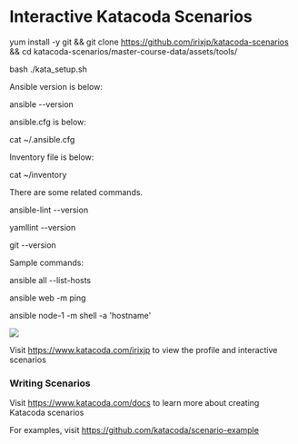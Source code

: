 # Interactive Katacoda Scenarios

yum install -y git && git clone https://github.com/irixjp/katacoda-scenarios && cd katacoda-scenarios/master-course-data/assets/tools/

bash ./kata_setup.sh

Ansible version is below:

ansible --version

ansible.cfg is below:

cat ~/.ansible.cfg

Inventory file is below:

cat ~/inventory


There are some related commands.

ansible-lint --version

yamllint --version

git --version

Sample commands:

ansible all --list-hosts

ansible web -m ping

ansible node-1 -m shell -a 'hostname'



[![](http://shields.katacoda.com/katacoda/irixjp/count.svg)](https://www.katacoda.com/irixjp "Get your profile on Katacoda.com")

Visit https://www.katacoda.com/irixjp to view the profile and interactive scenarios

### Writing Scenarios
Visit https://www.katacoda.com/docs to learn more about creating Katacoda scenarios

For examples, visit https://github.com/katacoda/scenario-example
